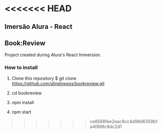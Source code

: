 <<<<<<< HEAD
=======
## Imersão Alura - React

## Book:Review

Project created during Alura's React Immersion.

### How to install

1. Clone this repository
$ git clone https://github.com/alinelopess/bookreview.git

2. cd bookreview
3. npm install
4. npm start
>>>>>>> ce8566fee2eac9cc4d98d6359b1a4f898c8dc2d1
